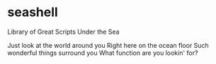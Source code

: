 # seashell
Library of Great Scripts Under the Sea


Just look at the world around you
Right here on the ocean floor
Such wonderful things surround you
What function are you lookin' for?
